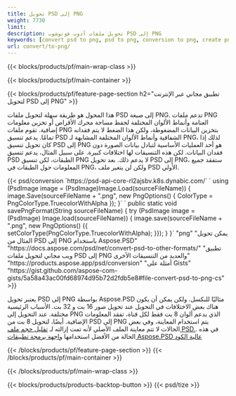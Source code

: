 ```yaml
---
title: تحويل PSD إلى PNG
weight: 7730
limit: 
description: تحويل ملفات أدوب فوتوشوب PSD إلى PNG
keywords: [convert psd to png, psd to png, conversion to png, create png from psd, print psd as png]
url: convert/to-png/
---
```


{{< blocks/products/pf/main-wrap-class >}}

{{< blocks/products/pf/main-container >}}

{{< blocks/products/pf/feature-page-section h2="تطبيق مجاني عبر الإنترنت لتحويل PSD إلى PNG" >}}
<p>هذا المحول هو طريقة سهلة لتحويل ملفات PSD إلى صيغة PNG. تدعم ملفات PNG العتامة وأنماط الألوان المختلفة لحفظ مساحة محرك الأقراص أو تخزين معلومات إضافية. تقوم ملفات PNG بتخزين البيانات المضغوطة، ولكن هذا الضغط لا يتم فقدانه تمامًا. يدعم تنسيق PSD الشفافية وأنماط الألوان المختلفة المشابهة لـ PNG، لذلك إذا كان تحويل تنسيق PSD إلى PNG هو أحد العمليات الأساسية لتبادل بيانات الصورة دون فقدان البيانات. لكن هذه التنسيقات لها اختلافات كبيرة. على سبيل المثال، يدعم تنسيق PSD الطبقات، لكن تنسيق PNG لا يدعم ذلك. بعد تحويل PSD إلى PNG، ستفقد جميع المعلومات حول الطبقات في PNG، ولكن لن يتغير ملف PSD الأولي.</p>
{{< psd/conversion `https://psd-api-core-rl2ajsbv.k8s.dynabic.com/` 
`    using (PsdImage image = (PsdImage)Image.Load(sourceFileName))
    {
        image.Save(sourceFileName + ".png",  new PngOptions() {  ColorType = PngColorType.TruecolorWithAlpha });
    }` 
	`    public static void savePngFormat(String sourceFileName) {
        try (PsdImage image = (PsdImage) Image.load(sourceFileName)) {
            image.save(sourceFileName + ".png", new PngOptions() {{
                setColorType(PngColorType.TruecolorWithAlpha);
            }});
        }
    }` 
	"png" 
"يمكن تحويل المثال من PSD إلى PNG باستخدام Aspose.PSD"  "https://docs.aspose.com/psd/net/convert-psd-to-other-formats/" 
"تطبيق ويب مجاني لتحويل ملفات PSD إلى PNG والعديد من التنسيقات الأخرى" "https://products.aspose.app/psd/conversion" 
"أمثلة على Gists" "https://gist.github.com/aspose-com-gists/5a58a43ac00fd68974d95b72d2fdb5e8#file-convert-psd-to-png-cs" >}}
<p>يعتبر تحويل PSD إلى PNG بواسطة Aspose.PSD مثاليًا للبكسل. ولكن يمكن أن يكون هناك بعض الاختلافات في التحويل عند تحويل صور 16 بت و 32 بت. الأسباب الرئيسية مختلفة. عند التحويل إلى PNG الذي يدعم ألوان 8 بت فقط لكل قناة، تفقد المعلومات الإضافية. أيضًا، لتحويل 8 بت من PSD إلى PNG يتم استخدام المعاينة، وفي بعض الحالات لا تتم معاينة الملف الأصلي لأنه تمت إزالته لـ <a href="/psd/reduce-size">تقليل حجم ملف PSD.</a>. في هذه الحالة من الأفضل استخدامها <a href="/psd">واجهة برمجة تطبيقات Aspose.PSD عالية الكود</a></p>
{{< /blocks/products/pf/feature-page-section >}}
{{< /blocks/products/pf/main-container >}}


{{< /blocks/products/pf/main-wrap-class >}}

{{< blocks/products/products-backtop-button >}}
{{< psd/tize >}}
